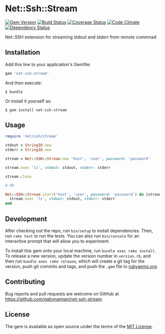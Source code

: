 # Net::Ssh::Stream

[![Gem Version](https://badge.fury.io/rb/net-ssh-stream.png)](https://rubygems.org/gems/net-ssh-stream)
[![Build Status](https://travis-ci.org/gabynaiman/net-ssh-stream.png?branch=master)](https://travis-ci.org/gabynaiman/net-ssh-stream)
[![Coverage Status](https://coveralls.io/repos/gabynaiman/net-ssh-stream/badge.png?branch=master)](https://coveralls.io/r/gabynaiman/net-ssh-stream?branch=master)
[![Code Climate](https://codeclimate.com/github/gabynaiman/net-ssh-stream.png)](https://codeclimate.com/github/gabynaiman/net-ssh-stream)
[![Dependency Status](https://gemnasium.com/gabynaiman/net-ssh-stream.png)](https://gemnasium.com/gabynaiman/net-ssh-stream)

Net::SSH extension for streaming stdout and stderr from remote commnad

## Installation

Add this line to your application's Gemfile:

```ruby
gem 'net-ssh-stream'
```

And then execute:

    $ bundle

Or install it yourself as:

    $ gem install net-ssh-stream

## Usage

```ruby
require 'net/ssh/stream'

stdout = StringIO.new
stderr = StringIO.new

stream = Net::SSH::Stream.new 'host', 'user', password: 'password'

stream.exec 'ls', stdout: stdout, stderr: stderr

stream.close

# OR

Net::SSH::Stream.start('host', 'user', password: 'password') do |stream|
  stream.exec 'ls', stdout: stdout, stderr: stderr
end
```

## Development

After checking out the repo, run `bin/setup` to install dependencies. Then, run `rake test` to run the tests. You can also run `bin/console` for an interactive prompt that will allow you to experiment.

To install this gem onto your local machine, run `bundle exec rake install`. To release a new version, update the version number in `version.rb`, and then run `bundle exec rake release`, which will create a git tag for the version, push git commits and tags, and push the `.gem` file to [rubygems.org](https://rubygems.org).

## Contributing

Bug reports and pull requests are welcome on GitHub at https://github.com/gabynaiman/net-ssh-stream.


## License

The gem is available as open source under the terms of the [MIT License](http://opensource.org/licenses/MIT).

